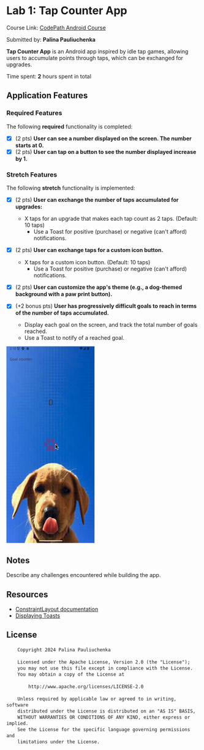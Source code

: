 # Lab 1: Tap Counter App

Course Link: [CodePath Android Course](https://courses.codepath.org/courses/and102/unit/1#!labs)

Submitted by: **Palina Pauliuchenka** <!-- Replace 'Your Name Here' with your actual name -->

**Tap Counter App** is an Android app inspired by idle tap games, allowing users to accumulate points through taps, which can be exchanged for upgrades.

Time spent: **2** hours spent in total <!-- Replace 'X' with the number of hours you spent on this project -->

## Application Features

### Required Features

The following **required** functionality is completed:

- [x] (2 pts) **User can see a number displayed on the screen. The number starts at 0.**
- [x] (2 pts) **User can tap on a button to see the number displayed increase by 1.**

### Stretch Features

The following **stretch** functionality is implemented:

- [x] (2 pts) **User can exchange the number of taps accumulated for upgrades:**
    - X taps for an upgrade that makes each tap count as 2 taps. (Default: 10 taps)
        - Use a Toast for positive (purchase) or negative (can't afford) notifications.

- [x] (2 pts) **User can exchange taps for a custom icon button.**
    - X taps for a custom icon button. (Default: 10 taps)
        - Use a Toast for positive (purchase) or negative (can't afford) notifications.

- [x] (2 pts) **User can customize the app's theme (e.g., a dog-themed background with a paw print button).**

- [x] (+2 bonus pts) **User has progressively difficult goals to reach in terms of the number of taps accumulated.**
    - Display each goal on the screen, and track the total number of goals reached.
    - Use a Toast to notify of a reached goal.

[//]: # (![Image/GIF showing goals and progress]&#40;lab-1.gif&#41;)

<img src="lab-1.gif" alt="Goals and Progress" width="230"/>


## Notes

Describe any challenges encountered while building the app. <!-- Replace this with your specific challenges and experiences -->

## Resources

- [ConstraintLayout documentation](https://developer.android.com/training/constraint-layout)
- [Displaying Toasts](https://guides.codepath.com/android/Displaying-Toasts)

## License

```plaintext
    Copyright 2024 Palina Pauliuchenka

    Licensed under the Apache License, Version 2.0 (the "License");
    you may not use this file except in compliance with the License.
    You may obtain a copy of the License at

        http://www.apache.org/licenses/LICENSE-2.0

    Unless required by applicable law or agreed to in writing, software
    distributed under the License is distributed on an "AS IS" BASIS,
    WITHOUT WARRANTIES OR CONDITIONS OF ANY KIND, either express or implied.
    See the License for the specific language governing permissions and
    limitations under the License.